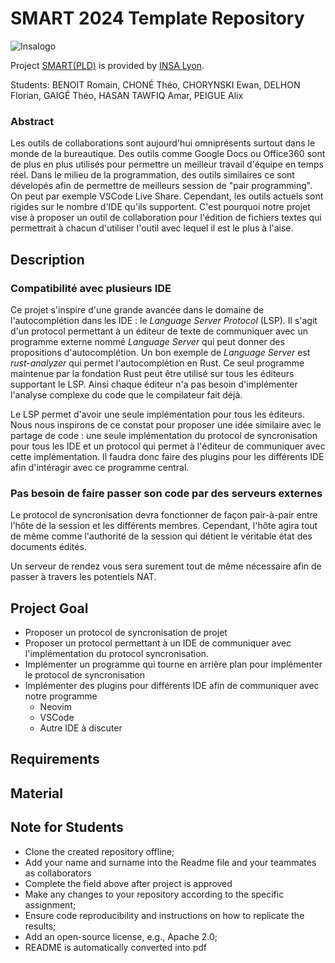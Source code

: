 # SMART 2024 Template Repository

![Insalogo](./images/logo-insa_0.png)

Project [SMART(PLD)](riccardotommasini.com/teaching/smart) is provided by [INSA Lyon](https://www.insa-lyon.fr/).

Students: BENOIT Romain, CHONÉ Théo, CHORYNSKI Ewan, DELHON Florian, GAIGÉ Théo, HASAN TAWFIQ Amar, PEIGUE Alix

### Abstract

Les outils de collaborations sont aujourd'hui omniprésents surtout dans le
monde de la bureautique. Des outils comme Google Docs ou Office360 sont de plus
en plus utilisés pour permettre un meilleur travail d'équipe en temps réel.
Dans le milieu de la programmation, des outils similaires ce sont dévelopés 
afin de permettre de meilleurs session de "pair programming". On peut par exemple
VSCode Live Share. Cependant, les outils actuels sont rigides sur le nombre d'IDE
qu'ils supportent. C'est pourquoi notre projet vise à proposer un outil de collaboration
pour l'édition de fichiers textes qui permettrait à chacun d'utiliser l'outil avec
lequel il est le plus à l'aise.

## Description 

### Compatibilité avec plusieurs IDE

Ce projet s'inspire d'une grande avancée dans le domaine de l'autocomplétion dans les IDE : 
le *Language Server Protocol* (LSP). Il s'agit d'un protocol permettant à un éditeur de texte
de communiquer avec un programme externe nommé *Language Server* qui peut donner des
propositions d'autocomplétion. Un bon exemple de *Language Server* est *rust-analyzer* qui
permet l'autocomplétion en Rust. Ce seul programme maintenue par la fondation Rust peut 
être utilisé sur tous les éditeurs supportant le LSP. Ainsi chaque éditeur n'a pas
besoin d'implémenter l'analyse complexe du code que le compilateur fait déjà.

Le LSP permet d'avoir une seule implémentation pour tous les éditeurs. Nous nous inspirons
de ce constat pour proposer une idée similaire avec le partage de code : une seule implémentation
du protocol de syncronisation pour tous les IDE et un protocol qui permet à l'éditeur de communiquer
avec cette implémentation. Il faudra donc faire des plugins pour les différents IDE afin d'intéragir
avec ce programme central.

### Pas besoin de faire passer son code par des serveurs externes

Le protocol de syncronisation devra fonctionner de façon pair-à-pair entre l'hôte de la session
et les différents membres. Cependant, l'hôte agira tout de même comme l'authorité de la session
qui détient le véritable état des documents édités.

Un serveur de rendez vous sera surement tout de même nécessaire afin de passer à travers les 
potentiels NAT.

## Project Goal

- Proposer un protocol de syncronisation de projet
- Proposer un protocol permettant à un IDE de communiquer avec l'implémentation du protocol
  syncronisation.
- Implémenter un programme qui tourne en arrière plan pour implémenter le protocol de syncronisation
- Implémenter des plugins pour différents IDE afin de communiquer avec notre programme
  - Neovim
  - VSCode
  - Autre IDE à discuter

## Requirements

## Material

## Note for Students

* Clone the created repository offline;
* Add your name and surname into the Readme file and your teammates as collaborators
* Complete the field above after project is approved
* Make any changes to your repository according to the specific assignment;
* Ensure code reproducibility and instructions on how to replicate the results;
* Add an open-source license, e.g., Apache 2.0;
* README is automatically converted into pdf

